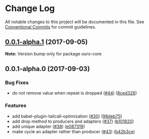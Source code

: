 # Change Log

All notable changes to this project will be documented in this file.
See [Conventional Commits](https://conventionalcommits.org) for commit guidelines.

<a name="0.0.1-alpha.1"></a>
## [0.0.1-alpha.1](https://github.com/zacharygolba/ouro/compare/v0.0.1-alpha.0...v0.0.1-alpha.1) (2017-09-05)




**Note:** Version bump only for package ouro-core

<a name="0.0.1-alpha.0"></a>
## 0.0.1-alpha.0 (2017-09-03)


### Bug Fixes

* do not remove value when repeat is dropped ([#44](https://github.com/zacharygolba/ouro/issues/44)) ([8ced328](https://github.com/zacharygolba/ouro/commit/8ced328))


### Features

* add babel-plugin-tailcall-optimization ([#30](https://github.com/zacharygolba/ouro/issues/30)) ([98deb75](https://github.com/zacharygolba/ouro/commit/98deb75))
* add drop method to producers and adapters  ([#37](https://github.com/zacharygolba/ouro/issues/37)) ([b101820](https://github.com/zacharygolba/ouro/commit/b101820))
* add unique adapter ([#38](https://github.com/zacharygolba/ouro/issues/38)) ([e087319](https://github.com/zacharygolba/ouro/commit/e087319))
* make cycle an adapter rather than producer ([#43](https://github.com/zacharygolba/ouro/issues/43)) ([b42b3ce](https://github.com/zacharygolba/ouro/commit/b42b3ce))

